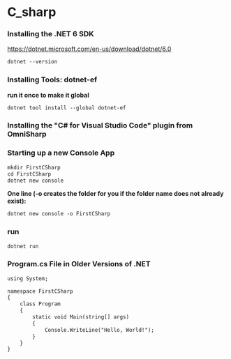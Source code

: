 # C_sharp

### Installing the .NET 6 SDK

https://dotnet.microsoft.com/en-us/download/dotnet/6.0
```md
dotnet --version
````

### Installing Tools: dotnet-ef
**run it once to make it global**
```md
dotnet tool install --global dotnet-ef
````

### Installing the "C# for Visual Studio Code" plugin from OmniSharp


### Starting up a new Console App
```md
mkdir FirstCSharp
cd FirstCSharp
dotnet new console
````
**One line (-o creates the folder for you if the folder name does not already exist):**
```md
dotnet new console -o FirstCSharp
````

### run

```md
dotnet run
````

### Program.cs File in Older Versions of .NET

```md
using System;

namespace FirstCSharp
{
    class Program
    {
        static void Main(string[] args)
        {
            Console.WriteLine("Hello, World!");
        }
    }
}
````
